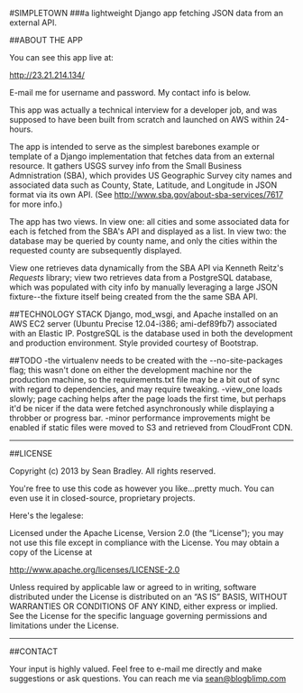 #SIMPLETOWN
###a lightweight Django app fetching JSON data from an external API.

##ABOUT THE APP

You can see this app live at:

http://23.21.214.134/

E-mail me for username and password.  My contact info is below.

This app was actually a technical interview for a developer job, and was supposed to have been built from scratch and launched on AWS within 24-hours.

The app is intended to serve as the simplest barebones example or template of a Django implementation that fetches data from an external resource. It gathers USGS survey info from the Small Business Admnistration (SBA), which provides US Geographic Survey city names and associated data such as County, State, Latitude, and Longitude in JSON format via its own API.  (See http://www.sba.gov/about-sba-services/7617 for more info.)

The app has two views.  In view one: all cities and some associated data for each is fetched from the SBA's API and displayed as a list.  In view two: the database may be queried by county name, and only the cities within the requested county are subsequently displayed.

View one retrieves data dynamically from the SBA API via Kenneth Reitz's _Requests_ library; view two retrieves data from a PostgreSQL database, which was populated with city info by manually leveraging a large JSON fixture--the fixture itself being created from the the same SBA API.

##TECHNOLOGY STACK
Django, mod_wsgi, and Apache installed on an AWS EC2 server (Ubuntu Precise 12.04-i386; ami-def89fb7) associated with an Elastic IP. PostgreSQL is the database used in both the development and production environment.  Style provided courtesy of Bootstrap.

##TODO
-the virtualenv needs to be created with the --no-site-packages flag; this wasn't done on either the development machine nor the production machine, so the requirements.txt file may be a bit out of sync with regard to dependencies, and may require tweaking.
-view_one loads slowly; page caching helps after the page loads the first time, but perhaps it'd be nicer if the data were fetched asynchronously while displaying a throbber or progress bar.
-minor performance improvements might be enabled if static files were moved to S3 and retrieved from CloudFront CDN.


------------------------------------------------------------------------

##LICENSE

Copyright (c) 2013 by Sean Bradley.  All rights reserved.

You're free to use this code as however you like...pretty much.  You can even use it in closed-source, proprietary projects.

Here's the legalese:

Licensed under the Apache License, Version 2.0 (the “License”); you may not use this file except in compliance with the License. You may obtain a copy of the License at

http://www.apache.org/licenses/LICENSE-2.0

Unless required by applicable law or agreed to in writing, software distributed under the License is distributed on an “AS IS” BASIS, WITHOUT WARRANTIES OR CONDITIONS OF ANY KIND, either express or implied. See the License for the specific language governing permissions and limitations under the License.


------------------------------------------------------------------------

##CONTACT

Your input is highly valued. Feel free to e-mail me directly and make suggestions or ask questions.  You can reach me via sean@blogblimp.com




